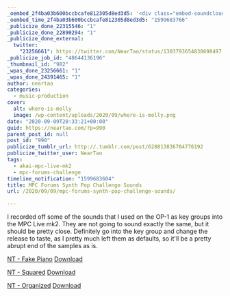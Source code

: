 ```yaml
---
_oembed_2f4ba03b600bccbcafe812305d8ed3d5: '<div class="embed-soundcloud"><iframe title="STBB #705 - Dance Boy by NearTao" width="500" height="400" scrolling="no" frameborder="no" src="https://w.soundcloud.com/player/?visual=true&url=https%3A%2F%2Fapi.soundcloud.com%2Ftracks%2F890379589&show_artwork=true&maxwidth=500&maxheight=750&dnt=1"></iframe></div>'
_oembed_time_2f4ba03b600bccbcafe812305d8ed3d5: "1599683766"
_publicize_done_22315546: "1"
_publicize_done_22890294: "1"
_publicize_done_external:
  twitter:
    "23256661": https://twitter.com/NearTao/status/1303793654830698497
_publicize_job_id: "48644136196"
_thumbnail_id: "982"
_wpas_done_23256661: "1"
_wpas_done_24391465: "1"
author: neartao
categories:
  - music-production
cover:
  alt: where-is-molly
  image: /wp-content/uploads/2020/09/where-is-molly.png
date: "2020-09-09T20:33:21+00:00"
guid: https://neartao.com/?p=990
parent_post_id: null
post_id: "990"
publicize_tumblr_url: http://.tumblr.com/post/628813836704776192
publicize_twitter_user: NearTao
tags:
  - akai-mpc-live-mk2
  - mpc-forums-challenge
timeline_notification: "1599683604"
title: MPC Forums Synth Pop Challenge Sounds
url: /2020/09/09/mpc-forums-synth-pop-challenge-sounds/

---
```

I recorded off some of the sounds that I used on the OP-1 as key groups into the MPC Live mk2. They are not going to sound exactly the same, but it should be pretty close. Definitely go into the key group and change the release to taste, as I pretty much left them as defaults, so it'll be a pretty abrupt end of the samples as is.

[NT - Fake Piano](/wp-content/uploads/2020/09/nt-fake-piano.zip) [Download](/wp-content/uploads/2020/09/nt-fake-piano.zip)

[NT - Squared](/wp-content/uploads/2020/09/nt-squared.zip) [Download](/wp-content/uploads/2020/09/nt-squared.zip)

[NT - Organized](/wp-content/uploads/2020/09/nt-organized.zip) [Download](/wp-content/uploads/2020/09/nt-organized.zip)
